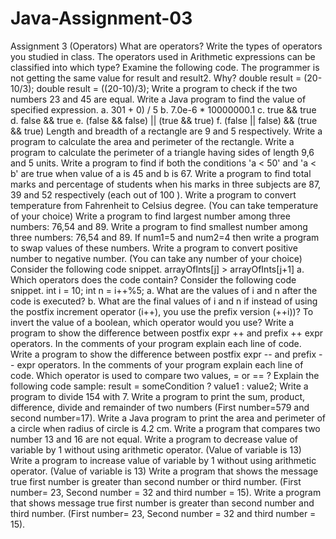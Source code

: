# Java-Assignment-03




Assignment 3 (Operators)
What are operators?
Write the types of operators you studied in class.
The operators used in Arithmetic expressions can be classified into which type?
Examine the following code. The programmer is not getting the same value for result and result2. Why? double result = (20-10/3); double result = ((20-10)/3);
Write a program to check if the two numbers 23 and 45 are equal.
Write a Java program to find the value of specified expression. a. 301 + 0) / 5 b. 7.0e-6 * 10000000.1 c. true && true d. false && true e. (false && false) || (true && true) f. (false || false) && (true && true)
Length and breadth of a rectangle are 9 and 5 respectively. Write a program to calculate the area and perimeter of the rectangle.
Write a program to calculate the perimeter of a triangle having sides of length 9,6 and 5 units.
Write a program to find if both the conditions 'a < 50' and 'a < b' are true when value of a is 45 and b is 67.
Write a program to find total marks and percentage of students when his marks in three subjects are 87, 39 and 52 respectively (each out of 100 ).
Write a program to convert temperature from Fahrenheit to Celsius degree. (You can take temperature of your choice)
Write a program to find largest number among three numbers: 76,54 and 89.
Write a program to find smallest number among three numbers: 76,54 and 89.
If num1=5 and num2=4 then write a program to swap values of these numbers.
Write a program to convert positive number to negative number. (You can take any number of your choice)
Consider the following code snippet. arrayOfInts[j] > arrayOfInts[j+1] a. Which operators does the code contain?
Consider the following code snippet. int i = 10; int n = i++%5; a. What are the values of i and n after the code is executed? b. What are the final values of i and n if instead of using the postfix increment operator (i++), you use the prefix version (++i))?
To invert the value of a boolean, which operator would you use?
Write a program to show the difference between postfix expr ++ and prefix ++ expr operators. In the comments of your program explain each line of code.
Write a program to show the difference between postfix expr -- and prefix -- expr operators. In the comments of your program explain each line of code.
Which operator is used to compare two values, = or == ?
Explain the following code sample: result = someCondition ? value1 : value2;
Write a program to divide 154 with 7.
Write a program to print the sum, product, difference, divide and remainder of two numbers (First number=579 and second number=17).
Write a Java program to print the area and perimeter of a circle when radius of circle is 4.2 cm.
Write a program that compares two number 13 and 16 are not equal.
Write a program to decrease value of variable by 1 without using arithmetic operator. (Value of variable is 13)
Write a program to increase value of variable by 1 without using arithmetic operator. (Value of variable is 13)
Write a program that shows the message true first number is greater than second number or third number. (First number= 23, Second number = 32 and third number = 15).
Write a program that shows message true first number is greater than second number and third number. (First number= 23, Second number = 32 and third number = 15).

